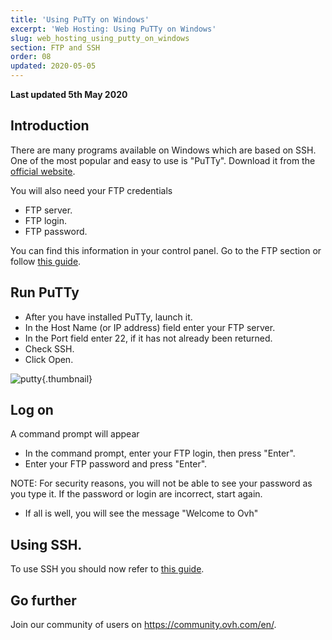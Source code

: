 ```yaml
---
title: 'Using PuTTy on Windows'
excerpt: 'Web Hosting: Using PuTTy on Windows'
slug: web_hosting_using_putty_on_windows
section: FTP and SSH
order: 08
updated: 2020-05-05
---
```


**Last updated 5th May 2020**

## Introduction
There are many programs available on Windows which are based on SSH. 
One of the most popular and easy to use is "PuTTy".
Download it from the [official website](http://www.putty.org/).

You will also need your FTP credentials

- FTP server.
- FTP login.
- FTP password.

You can find this information in your control panel. Go to the FTP section or follow
[this guide](../log-in-to-storage-ftp-web-hosting/).


## Run PuTTy

- After you have installed PuTTy, launch it.
- In the Host Name (or IP address) field enter your FTP server.
- In the Port field enter 22, if it has not already been returned. 
- Check SSH.
- Click Open.



![putty](images/3094.png){.thumbnail}


## Log on
A command prompt will appear

- In the command prompt, enter your FTP login, then press "Enter". 
- Enter your FTP password and press "Enter". 

NOTE: For security reasons, you will not be able to see your password as you type it.
If the password or login are incorrect, start again. 

- If all is well, you will see the message "Welcome to Ovh"


## Using SSH.
To use SSH you should now refer to [this guide](../web_hosting_ssh_on_web_hosting_packages/).

## Go further

Join our community of users on <https://community.ovh.com/en/>.
